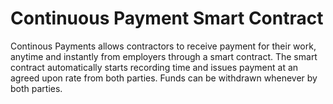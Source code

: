 # Continuous Payment Smart Contract

Continous Payments allows contractors to receive payment for their work, anytime and instantly from employers
through a smart contract. The smart contract automatically starts recording time and issues payment at an 
agreed upon rate from both parties. Funds can be withdrawn whenever by both parties.
